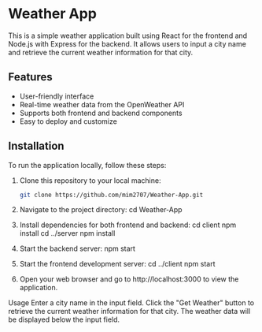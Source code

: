 # Weather App

This is a simple weather application built using React for the frontend and Node.js with Express for the backend. It allows users to input a city name and retrieve the current weather information for that city.

## Features

- User-friendly interface
- Real-time weather data from the OpenWeather API
- Supports both frontend and backend components
- Easy to deploy and customize

## Installation

To run the application locally, follow these steps:

1. Clone this repository to your local machine:

   ```bash
   git clone https://github.com/mim2707/Weather-App.git
2. Navigate to the project directory:
cd Weather-App

3. Install dependencies for both frontend and backend:
cd client
npm install
cd ../server
npm install

4. Start the backend server:
npm start

5. Start the frontend development server:
cd ../client
npm start

6. Open your web browser and go to http://localhost:3000 to view the application.


Usage
Enter a city name in the input field.
Click the "Get Weather" button to retrieve the current weather information for that city.
The weather data will be displayed below the input field.
